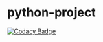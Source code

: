 # python-project

[![Codacy Badge](https://api.codacy.com/project/badge/Grade/46394847e346445bb189e2301b9bf884)](https://app.codacy.com/gh/Stepin104341/python-project?utm_source=github.com&utm_medium=referral&utm_content=Stepin104341/python-project&utm_campaign=Badge_Grade)